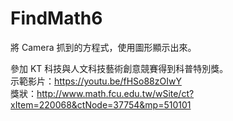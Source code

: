 # FindMath6
將 Camera 抓到的方程式，使用圖形顯示出來。  

參加 KT 科技與人文科技藝術創意競賽得到科普特別獎。  
示範影片：https://youtu.be/fHSo88zOIwY  
獎狀：http://www.math.fcu.edu.tw/wSite/ct?xItem=220068&ctNode=37754&mp=510101  


